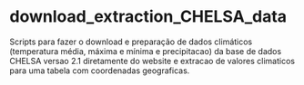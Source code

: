 # download_extraction_CHELSA_data
Scripts para fazer o download e preparação de dados climáticos (temperatura média, máxima e mínima e precipitacao) da base de dados CHELSA versao 2.1 diretamente do website e extracao de valores climaticos para uma tabela com coordenadas geograficas.
